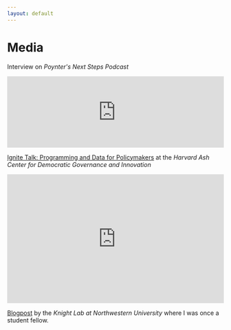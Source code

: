 ```yaml
---
layout: default
---
```


# Media

Interview on _Poynter's Next Steps Podcast_
<iframe width="100%" height="166" scrolling="no" frameborder="no" src="https://w.soundcloud.com/player/?url=https%3A//api.soundcloud.com/tracks/343885364&amp;color=%23ff5500&amp;auto_play=false&amp;hide_related=false&amp;show_comments=true&amp;show_user=true&amp;show_reposts=false&amp;show_teaser=true"></iframe>

[Ignite Talk: Programming and Data for Policymakers](https://ash.harvard.edu/news/technology-and-democracy-fellows-ignite-civic-tech-discussion) at the _Harvard Ash Center for Democratic Governance and Innovation_
<iframe width="100%" height="300px" src="https://www.youtube.com/embed/6bZqDAo6y9Y" frameborder="0" gesture="media" allow="encrypted-media" allowfullscreen></iframe>

[Blogpost](https://knightlab.northwestern.edu/2014/04/08/how-a-young-developer-stumbled-in-to-journalism-and-then-landed-at-fivethirtyeight/) by the _Knight Lab at Northwestern University_ where I was once a student fellow.
